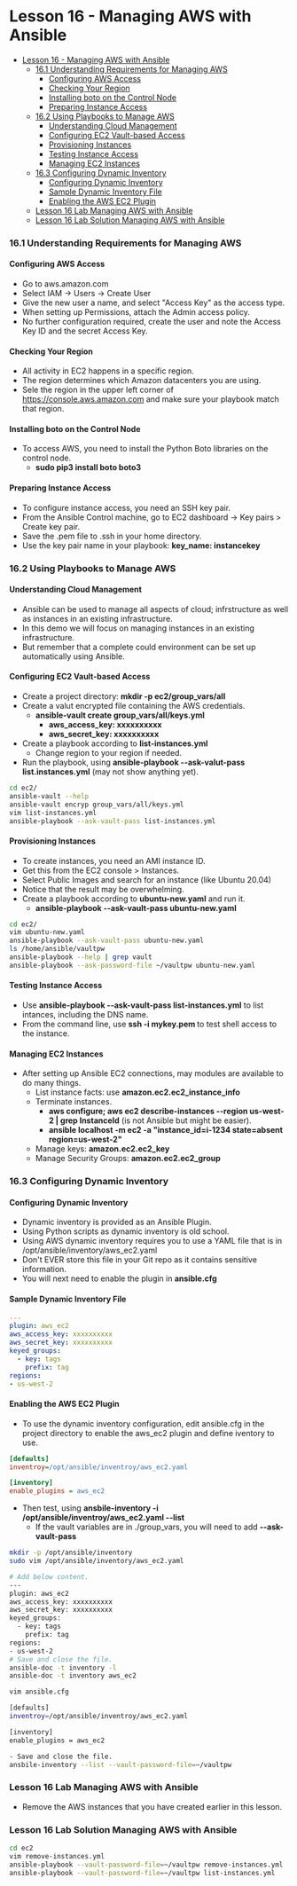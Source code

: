 # Lesson 16 - Managing AWS with Ansible

- [Lesson 16 - Managing AWS with Ansible](#lesson-16---managing-aws-with-ansible)
    - [16.1 Understanding Requirements for Managing AWS](#161-understanding-requirements-for-managing-aws)
      - [Configuring AWS Access](#configuring-aws-access)
      - [Checking Your Region](#checking-your-region)
      - [Installing boto on the Control Node](#installing-boto-on-the-control-node)
      - [Preparing Instance Access](#preparing-instance-access)
    - [16.2 Using Playbooks to Manage AWS](#162-using-playbooks-to-manage-aws)
      - [Understanding Cloud Management](#understanding-cloud-management)
      - [Configuring EC2 Vault-based Access](#configuring-ec2-vault-based-access)
      - [Provisioning Instances](#provisioning-instances)
      - [Testing Instance Access](#testing-instance-access)
      - [Managing EC2 Instances](#managing-ec2-instances)
    - [16.3 Configuring Dynamic Inventory](#163-configuring-dynamic-inventory)
      - [Configuring Dynamic Inventory](#configuring-dynamic-inventory)
      - [Sample Dynamic Inventory File](#sample-dynamic-inventory-file)
      - [Enabling the AWS EC2 Plugin](#enabling-the-aws-ec2-plugin)
    - [Lesson 16 Lab Managing AWS with Ansible](#lesson-16-lab-managing-aws-with-ansible)
    - [Lesson 16 Lab Solution Managing AWS with Ansible](#lesson-16-lab-solution-managing-aws-with-ansible)

### 16.1 Understanding Requirements for Managing AWS

#### Configuring AWS Access

- Go to aws.amazon.com
- Select IAM -> Users -> Create User
- Give the new user a name, and select "Access Key" as the access type.
- When setting up Permissions, attach the Admin access policy.
- No further configuration required, create the user and note the Access Key ID and the secret Access Key.

#### Checking Your Region

- All activity in EC2 happens in a specific region.
- The region determines which Amazon datacenters you are using.
- Sele the region in the upper left corner of https://console.aws.amazon.com and make sure your playbook match that region.

#### Installing boto on the Control Node

- To access AWS, you need to install the Python Boto libraries on the control node.
  - **sudo pip3 install boto boto3**

#### Preparing Instance Access

- To configure instance access, you need an SSH key pair.
- From the Ansible Control machine, go to EC2 dashboard -> Key pairs > Create key pair.
- Save the .pem file to .ssh in your home directory.
- Use the key pair name in your playbook: **key_name: instancekey**

### 16.2 Using Playbooks to Manage AWS

#### Understanding Cloud Management

- Ansible can be used to manage all aspects of cloud; infrstructure as well as instances in an existing infrastructure.
- In this demo we will focus on managing instances in an existing infrastructure.
- But remember that a complete could environment can be set up automatically using Ansible.

#### Configuring EC2 Vault-based Access

- Create a project directory: **mkdir -p ec2/group_vars/all**
- Create a valut encrypted file containing the AWS credentials.
  - **ansible-vault create group_vars/all/keys.yml**
    - **aws_access_key: xxxxxxxxxx**
    - **aws_secret_key: xxxxxxxxxx**
- Create a playbook according to **list-instances.yml**
  - Change region to your region if needed.
- Run the playbook, using **ansible-playbook --ask-valut-pass list.instances.yml** (may not show anything yet).
```bash
cd ec2/
ansible-vault --help
ansible-vault encryp group_vars/all/keys.yml
vim list-instances.yml
ansible-playbook --ask-vault-pass list-instances.yml
``` 

#### Provisioning Instances

- To create instances, you need an AMI instance ID.
- Get this from the EC2 console > Instances.
- Select Public Images and search for an instance (like Ubuntu 20.04)
- Notice that the result may be overwhelming.
- Create a playbook according to **ubuntu-new.yaml** and run it.
  - **ansible-playbook --ask-vault-pass ubuntu-new.yaml**
```bash
cd ec2/
vim ubuntu-new.yaml
ansible-playbook --ask-vault-pass ubuntu-new.yaml
ls /home/ansible/vaultpw
ansible-playbook --help | grep vault
ansible-playbook --ask-password-file ~/vaultpw ubuntu-new.yaml
```

#### Testing Instance Access

- Use **ansible-playbook --ask-vault-pass list-instances.yml** to list intances, including the DNS name.
- From the command line, use **ssh -i mykey.pem <ec2-public-ip-address>** to test shell access to the instance.

#### Managing EC2 Instances

- After setting up Ansible EC2 connections, may modules are available to do many things.
  - List instance facts: use **amazon.ec2.ec2_instance_info**
  - Terminate instances.
    - **aws configure; aws ec2 describe-instances --region us-west-2 | grep InstanceId** (is not Ansible but might be easier).
    - **ansible localhost -m ec2 -a "instance_id=i-1234 state=absent region=us-west-2"**
  - Manage keys: **amazon.ec2.ec2_key**
  - Manage Security Groups: **amazon.ec2.ec2_group**

### 16.3 Configuring Dynamic Inventory

#### Configuring Dynamic Inventory

- Dynamic inventory is provided as an Ansible Plugin.
- Using Python scripts as dynamic inventory is old school.
- Using AWS dynamic inventory requires you to use a YAML file that is in /opt/ansible/inventory/aws_ec2.yaml
- Don't EVER store this file in your Git repo as it contains sensitive information.
- You will next need to enable the plugin in **ansible.cfg**

#### Sample Dynamic Inventory File

```yaml
---
plugin: aws_ec2
aws_access_key: xxxxxxxxxx
aws_secret_key: xxxxxxxxxx
keyed_groups:
  - key: tags
    prefix: tag
regions:
- us-west-2
```

#### Enabling the AWS EC2 Plugin

- To use the dynamic inventory configuration, edit ansible.cfg in the project directory to enable the aws_ec2 plugin and define iventory to use.
```ini
[defaults]
inventroy=/opt/ansible/inventroy/aws_ec2.yaml

[inventory]
enable_plugins = aws_ec2
```
- Then test, using **ansbile-inventory -i /opt/ansible/inventroy/aws_ec2.yaml --list**
  - If the vault variables are in ./group_vars, you will need to add **--ask-vault-pass**
```bash
mkdir -p /opt/ansible/inventory 
sudo vim /opt/ansible/inventory/aws_ec2.yaml

# Add below content.
---
plugin: aws_ec2
aws_access_key: xxxxxxxxxx
aws_secret_key: xxxxxxxxxx
keyed_groups:
  - key: tags
    prefix: tag
regions:
- us-west-2
# Save and close the file.
ansible-doc -t inventory -l
ansible-doc -t inventory aws_ec2

vim ansible.cfg

[defaults]
inventroy=/opt/ansible/inventroy/aws_ec2.yaml

[inventory]
enable_plugins = aws_ec2

- Save and close the file.
ansbile-inventory --list --vault-password-file=~/vaultpw 
```

### Lesson 16 Lab Managing AWS with Ansible

- Remove the AWS instances that you have created earlier in this lesson.

### Lesson 16 Lab Solution Managing AWS with Ansible

```bash
cd ec2
vim remove-instances.yml
ansible-playbook --vault-password-file=~/vaultpw remove-instances.yml
ansible-playbook --vault-password-file=~/vaultpw list-instances.yml
```
